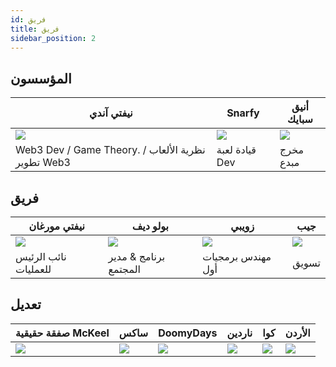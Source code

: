 ```yaml
---
id: فريق
title: فريق
sidebar_position: 2
---
```


## المؤسسون

| نيفتي آندي                                         | Snarfy               | أنيق سبايك               |
| -------------------------------------------------- | -------------------- | ------------------------ |
| ![](/img/NiftyAndy.png)                            | ![](/img/snarfy.png) | ![](/img/NiftySpike.png) |
| Web3 Dev / Game Theory. نظرية الألعاب / تطوير Web3 | قيادة لعبة Dev       | مخرج مبدع                |

## فريق

| نيفتي مورغان              | بولو ديف              | زويبي               | جيب                 |
| ------------------------- | --------------------- | ------------------- | ------------------- |
| ![](/img/NiftyMorgan.png) | ![](/img/bolo.png)    | ![](/img/zoiby.png) | ![](/img/jeppe.png) |
| نائب الرئيس للعمليات      | برنامج & مدير المجتمع | مهندس برمجيات أول   | تسويق               |

## تعديل

| صفقة حقيقية McKeel     | ساكس               | DoomyDays           | ناردين             | كوا               | الأردن               |
| ---------------------- | ------------------ | ------------------- | ------------------ | ----------------- | -------------------- |
| ![](/img/realdeal.png) | ![](/img/sacx.png) | ![](/img/doomy.png) | ![](/img/nard.png) | ![](/img/koa.png) | ![](/img/jordan.png) |
